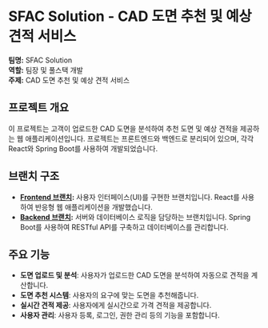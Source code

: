 # SFAC Solution - CAD 도면 추천 및 예상 견적 서비스

**팀명:** SFAC Solution  
**역할:** 팀장 및 풀스택 개발  
**주제:** CAD 도면 추천 및 예상 견적 서비스

## 프로젝트 개요

이 프로젝트는 고객이 업로드한 CAD 도면을 분석하여 추천 도면 및 예상 견적을 제공하는 웹 애플리케이션입니다. 프로젝트는 프론트엔드와 백엔드로 분리되어 있으며, 각각 React와 Spring Boot를 사용하여 개발되었습니다.

## 브랜치 구조

- **[Frontend 브랜치](https://github.com/username/repo-name/tree/frontend):** 사용자 인터페이스(UI)를 구현한 브랜치입니다. React를 사용하여 반응형 웹 애플리케이션을 개발했습니다.
- **[Backend 브랜치](https://github.com/username/repo-name/tree/backend):** 서버와 데이터베이스 로직을 담당하는 브랜치입니다. Spring Boot를 사용하여 RESTful API를 구축하고 데이터베이스를 관리합니다.

## 주요 기능

- **도면 업로드 및 분석**: 사용자가 업로드한 CAD 도면을 분석하여 자동으로 견적을 계산합니다.
- **도면 추천 시스템**: 사용자의 요구에 맞는 도면을 추천해줍니다.
- **실시간 견적 제공**: 사용자에게 실시간으로 가격 견적을 제공합니다.
- **사용자 관리**: 사용자 등록, 로그인, 권한 관리 등의 기능을 포함합니다.
